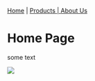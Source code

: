 
<a href="index.html">Home</a> | <a href="products.html">Products | <a href="about.html">About Us</a>
                                                                                      
                                                                                      
# Home Page
  some text
  
<img src="Home pic1.webp">
